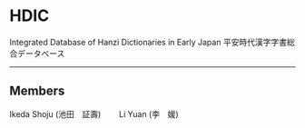 HDIC
====
Integrated Database of Hanzi Dictionaries in Early Japan
平安時代漢字字書総合データベース

---

## Members
Ikeda Shoju (池田　証壽)　　
Li Yuan (李　媛)

